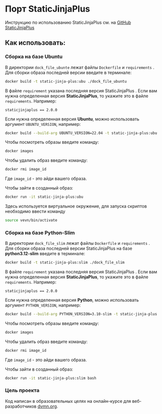 # Порт StaticJinjaPlus

Инструкцию по использованию StaticJinjaPlus см. на [GitHub StaticJinjaPlus](https://github.com/MrDave/StaticJinjaPlus/tree/main)

## Как использовать:

### Сборка на базе Ubuntu
В директории `dock_file_ubunte` лежат файлы `Dockerfile` и `requirements` .
Для сборки образа последней версии введите в терминале:
```bash
docker build -t static-jinja-plus:ubu ./dock_file_ubuntu
```
В файле `requirement` указана последняя версия StaticJinjaPlus . 
Если вам нужна определенная версия **StaticJinjaPlus**, то укажите это в файле `requirements`. Например:
```requirements
staticjinjaplus == 2.0.0
```
Если нужна определенная версия **Ubuntu**, можно использовать аргумент  `UBUNTU_VERSION`, например:
```bash
docker build --build-arg UBUNTU_VERSION=22.04 -t static-jinja-plus:ubu ./dock_file_ubuntu
```
Чтобы посмотреть образы введите команду:
```bash
docker images
```
Чтобы удалить образ введите команду:
```bash
docker rmi image_id
```
Где `image_id` - это айди вашего образа.

Чтобы зайти в созданный образ:
```bash
docker run -it static-jinja-plus:ubu
```
Здесь используется виртуальное окружение, для запуска скриптов необходимо ввести команду
```bash
source vevn/bin/activate
```

### Сборка на базе Python-Slim
В директории `dock_file_slim` лежат файлы `Dockerfile` и `requirements` .
Для сборки образа последней версии StaticJinjaPlus на базе **python3.12-slim** введите в терминале:
```bash
docker build -t static-jinja-plus:slim ./dock_file_slim
```
В файле `requirement` указана последняя версия StaticJinjaPlus . 
Если вам нужна определенная версия **StaticJinjaPlus**, то укажите это в файле `requirements`. Например:
```requirements
staticjinjaplus == 2.0.0
```
Если нужна определенная версия **Python**, можно использовать аргумент  `PYTHON_VERSION`, например:
```bash
docker build --build-arg PYTHON_VERSION=3.10-slim -t static-jinja-plus:slim ./dock_file_slim
```

Чтобы посмотреть образы введите команду:
```bash
docker images
```
Чтобы удалить образ введите команду:
```bash
docker rmi image_id
```
Где `image_id` - это айди вашего образа.

Чтобы зайти в созданный образ:
```bash
docker run -it static-jinja-plus:slim bash
```

### Цель проекта

Код написан в образовательных целях на онлайн-курсе для веб-разработчиков [dvmn.org](https://dvmn.org/).


